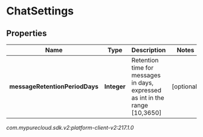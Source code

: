 # ChatSettings


## Properties

| Name | Type | Description | Notes |
| ------------ | ------------- | ------------- | ------------- |
| **messageRetentionPeriodDays** | **Integer** | Retention time for messages in days, expressed as int in the range [10,3650] |  [optional] |




_com.mypurecloud.sdk.v2:platform-client-v2:217.1.0_
